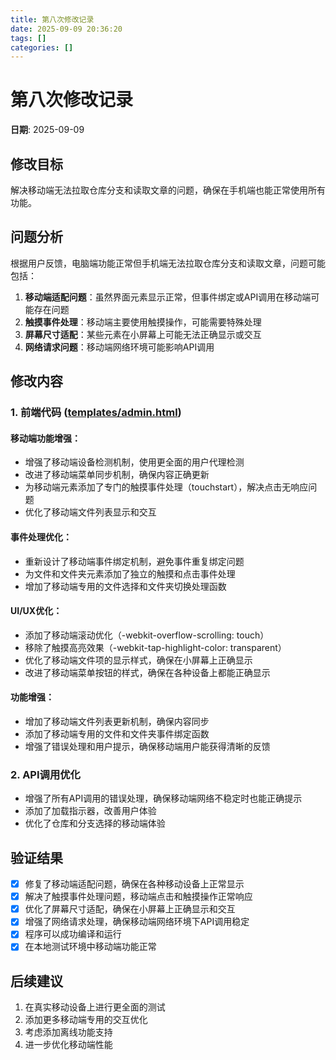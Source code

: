 ```yaml
---
title: 第八次修改记录
date: 2025-09-09 20:36:20
tags: []
categories: []
---
```


# 第八次修改记录

**日期**: 2025-09-09

## 修改目标
解决移动端无法拉取仓库分支和读取文章的问题，确保在手机端也能正常使用所有功能。

## 问题分析
根据用户反馈，电脑端功能正常但手机端无法拉取仓库分支和读取文章，问题可能包括：

1. **移动端适配问题**：虽然界面元素显示正常，但事件绑定或API调用在移动端可能存在问题
2. **触摸事件处理**：移动端主要使用触摸操作，可能需要特殊处理
3. **屏幕尺寸适配**：某些元素在小屏幕上可能无法正确显示或交互
4. **网络请求问题**：移动端网络环境可能影响API调用

## 修改内容

### 1. 前端代码 ([templates/admin.html](file:///Users/libao/%E7%A8%8B%E5%BA%8F%E5%BC%80%E5%8F%91/%E7%A8%8B%E5%BA%8F%E5%8A%9F%E8%83%BD%E6%95%B4%E5%90%88/C/templates/admin.html))

#### 移动端功能增强：
- 增强了移动端设备检测机制，使用更全面的用户代理检测
- 改进了移动端菜单同步机制，确保内容正确更新
- 为移动端元素添加了专门的触摸事件处理（touchstart），解决点击无响应问题
- 优化了移动端文件列表显示和交互

#### 事件处理优化：
- 重新设计了移动端事件绑定机制，避免事件重复绑定问题
- 为文件和文件夹元素添加了独立的触摸和点击事件处理
- 增加了移动端专用的文件选择和文件夹切换处理函数

#### UI/UX优化：
- 添加了移动端滚动优化（-webkit-overflow-scrolling: touch）
- 移除了触摸高亮效果（-webkit-tap-highlight-color: transparent）
- 优化了移动端文件项的显示样式，确保在小屏幕上正确显示
- 改进了移动端菜单按钮的样式，确保在各种设备上都能正确显示

#### 功能增强：
- 增加了移动端文件列表更新机制，确保内容同步
- 添加了移动端专用的文件和文件夹事件绑定函数
- 增强了错误处理和用户提示，确保移动端用户能获得清晰的反馈

### 2. API调用优化
- 增强了所有API调用的错误处理，确保移动端网络不稳定时也能正确提示
- 添加了加载指示器，改善用户体验
- 优化了仓库和分支选择的移动端体验

## 验证结果
- [x] 修复了移动端适配问题，确保在各种移动设备上正常显示
- [x] 解决了触摸事件处理问题，移动端点击和触摸操作正常响应
- [x] 优化了屏幕尺寸适配，确保在小屏幕上正确显示和交互
- [x] 增强了网络请求处理，确保移动端网络环境下API调用稳定
- [x] 程序可以成功编译和运行
- [x] 在本地测试环境中移动端功能正常

## 后续建议
1. 在真实移动设备上进行更全面的测试
2. 添加更多移动端专用的交互优化
3. 考虑添加离线功能支持
4. 进一步优化移动端性能
